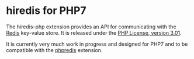 # hiredis for PHP7

The hiredis-php extension provides an API for communicating with the 
[Redis](http://redis.io/) key-value store. It is released under the [PHP 
License, version 3.01](http://www.php.net/license/3_01.txt).

It is currently very much work in progress and designed for PHP7 and to be compatible with the [phpredis](https://github.com/phpredis/phpredis) extension.


